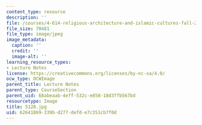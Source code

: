 ```yaml
---
content_type: resource
description: ''
file: /courses/4-614-religious-architecture-and-islamic-cultures-fall-2002/62641869339bd277defde7c351cb7f0d_5128.jpg
file_size: 70481
file_type: image/jpeg
image_metadata:
  caption: ''
  credit: ''
  image-alt: ''
learning_resource_types:
- Lecture Notes
license: https://creativecommons.org/licenses/by-nc-sa/4.0/
ocw_type: OCWImage
parent_title: Lecture Notes
parent_type: CourseSection
parent_uid: 68abeaab-4eff-532c-e858-18d3ffb567bd
resourcetype: Image
title: 5128.jpg
uid: 62641869-339b-d277-defd-e7c351cb7f0d
---
```


